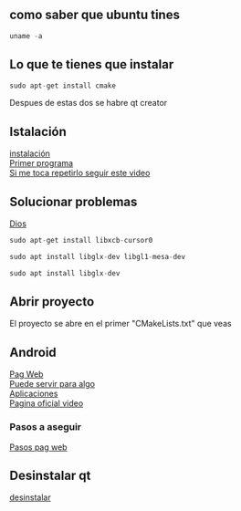 ## como saber que ubuntu tines
````c
uname -a
````
## Lo que te tienes que instalar
````c
sudo apt-get install cmake
````

Despues de estas dos se habre qt creator



## Istalación
[instalación](https://www.youtube.com/watch?v=sjApF6qnyUI) <br>
[Primer programa](https://www.youtube.com/watch?v=Bo5Og2fb1CA) <br>
[Si me toca repetirlo seguir este video](https://www.youtube.com/watch?v=Ml7forZBWn4)

## Solucionar problemas
[Dios](https://stackoverflow.com/questions/74034601/what-is-wrong-with-the-default-installation-of-qt6-on-ubuntu-22-04)
````c
sudo apt-get install libxcb-cursor0
````
````c
sudo apt install libglx-dev libgl1-mesa-dev
````
````c
sudo apt install libglx-dev
````
## Abrir proyecto
El proyecto se abre en el primer "CMakeLists.txt" que veas

## Android
[Pag Web](https://www.harshmittal.com/tutorials/Qt-Android-Deployment/) <br>
[Puede servir para algo](https://www.youtube.com/watch?v=EBH0Sgs2ax8) <br>
[Aplicaciones](https://doc.qt.io/qt-5/android-getting-started.html) <br>
[Pagina oficial video](https://doc.qt.io/qt-6/android-getting-started.html)


### Pasos a aseguir
[Pasos pag web](https://developer.android.com/codelabs/basic-android-kotlin-compose-install-android-studio?hl=es-419#6)

## Desinstalar qt
[desinstalar](https://www.youtube.com/watch?v=YkGihPTIWKY)



